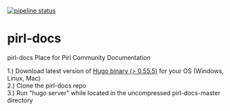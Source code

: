 [![pipeline status](https://git.pirl.io/community/pirl-docs/badges/master/pipeline.svg)](https://git.pirl.io/community/pirl-docs/commits/master)

# pirl-docs
pirl-docs
Place for Pirl Community Documentation

1.) Download latest version of [Hugo binary (> 0.55.5)](https://gohugo.io/getting-started/installing/) for your OS (Windows, Linux, Mac)  
2.) Clone the pirl-docs repo  
3.) Run "hugo server" while located in the uncompressed pirl-docs-master directory  
